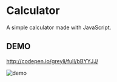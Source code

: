 # Calculator
A simple calculator made with JavaScript.

## DEMO
http://codepen.io/greyli/full/bBYYJJ/

![demo](https://raw.githubusercontent.com/greyli/js-calculator/master/image/demo.png)